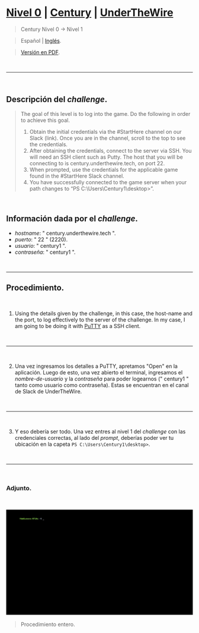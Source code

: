 
# [Nivel 0](https://underthewire.tech/century) | [Century](https://underthewire.tech/century) | [UnderTheWire](https://underthewire.tech/)
> Century Nivel 0 → Nivel 1

> Español | [Inglés](https://github.com/frandausmeier/CTF_Write-Ups/blob/main/UnderTheWire/Century/Level_0/level-0_century_underthewire_eng.md).

> [Versión en PDF](https://drive.google.com/file/d/1W_3ptIVw4lfbCBa0bthvd6NzMW5QUeuZ/view?usp=drive_link).

<br>

---

<br>

## Descripción del _challenge_.
> The goal of this level is to log into the game. Do the following in order to achieve this goal.
> 1. Obtain the initial credentials via the #StartHere channel on our Slack (link). Once you are in the channel, scroll to the top to see the credentials.
> 2. After obtaining the credentials, connect to the server via SSH. You will need an SSH client such as Putty. The host that you will be connecting to is century.underthewire.tech, on port 22.
> 3. When prompted, use the credentials for the applicable game found in the #StartHere Slack channel.
> 4. You have successfully connected to the game server when your path changes to “PS C:\Users\Century1\desktop>”.

<br>

## Información dada por el _challenge_.
- _hostname_: " century.underthewire.tech ".
- _puerto_: " 22 " (2220).
- _usuario_: " century1 ".
- _contraseña_: " century1 ".

<br>

---

## Procedimiento.

<br>

1. Using the details given by the challenge, in this case, the host-name and the port, to log effectively to the server of the challenge. In my case, I am going to be doing it with [PuTTY](https://www.putty.org/) as a SSH client.

<br>

---

<br>

2. Una vez ingresamos los detalles a PuTTY, apretamos "Open" en la aplicación. Luego de esto, una vez abierto el terminal, ingresamos el _nombre-de-usuario_ y la _contraseña_ para poder logearnos (" century1 " tanto como usuario como contraseña). Estas se encuentran en el canal de Slack de UnderTheWire.

<br>

---

<br>

3. Y eso debería ser todo. Una vez entres al nivel 1 del _challenge_ con las credenciales correctas, al lado del _prompt_, deberías poder ver tu ubicación en la capeta ``` PS C:\Users\Century1\desktop> ```. 

<br>

---

<br>

### Adjunto.

<br>

<p align="center">
  <img src="./attachments/level-0_century_underthewire.gif"/>
</p>

> Procedimiento entero.

<br>

